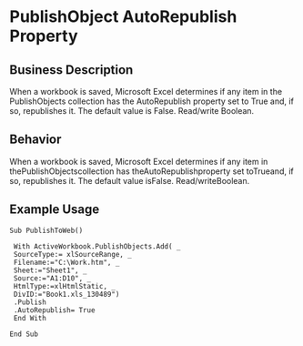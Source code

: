 # PublishObject AutoRepublish Property

## Business Description
When a workbook is saved, Microsoft Excel determines if any item in the PublishObjects collection has the AutoRepublish property set to True and, if so, republishes it. The default value is False. Read/write Boolean.

## Behavior
When a workbook is saved, Microsoft Excel determines if any item in thePublishObjectscollection has theAutoRepublishproperty set toTrueand, if so, republishes it. The default value isFalse. Read/writeBoolean.

## Example Usage
```vba
Sub PublishToWeb() 
 
 With ActiveWorkbook.PublishObjects.Add( _ 
 SourceType:= xlSourceRange, _ 
 Filename:="C:\Work.htm", _ 
 Sheet:="Sheet1", _ 
 Source:="A1:D10", _ 
 HtmlType:=xlHtmlStatic, _ 
 DivID:="Book1.xls_130489") 
 .Publish 
 .AutoRepublish= True 
 End With 
 
End Sub
```